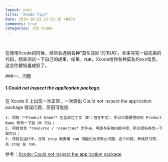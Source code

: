 ```yaml
---
layout: post
title: "Xcode Tips"
date: 2014-10-21 22:58:16 +0800
comments: true
categories: iOS Xcode
---
```

<br/>

在使用Xcode的时候，经常会遇到各种“莫名其妙”的‘BUG’。本来写完一段完美的代码，想来测试一下自己的成果，结果，**run**，Xcode给你各种莫名的xxx信息，这会你要恼羞成怒了。

###一、问题

#####	1.Could not inspect the application package.

在 Xcode 6 上出现一次正常，一次弹出 Could not inspect the application package 错误问题，原因可能是:

	1. 项目 **Product Name** 包含非拉丁文（即：包含中文），所以只需要把你的 Product Name 修改一下就 OK 可以；
	2. 项目包含 *resource / resources* 文件夹，可能与系统内部冲突，所以把名称改一下就可以；
	3. 项目在运行中，没有 stop 就直接 run 可能也会导致此问题，这个问题，养成好习惯，先 stop 在 run。

参考：[Xcode: Could not inspect the application package](http://bit.ly/ZCNvOq)